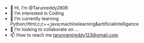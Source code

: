 - 👋 Hi, I’m @Tarunreddy2806
- 👀 I’m interested in Coding
- 🌱 I’m currently learning Python;Html;c;c++;java;machinelearning&artificialintelligence
- 💞️ I’m looking to collaborate on ...
- 📫 How to reach me tarunramireddy123@gmail.com

<!---
Tarunreddy2806/Tarunreddy2806 is a ✨ special ✨ repository because its `README.md` (this file) appears on your GitHub profile.
You can click the Preview link to take a look at your changes.
--->
